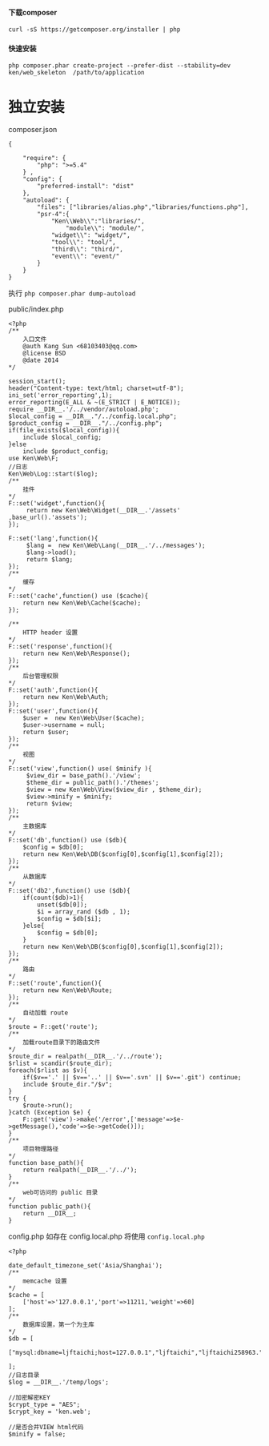 #### 下载composer

    curl -sS https://getcomposer.org/installer | php

#### 快速安装


    php composer.phar create-project --prefer-dist --stability=dev ken/web_skeleton  /path/to/application
    


独立安装
========
 
composer.json

	{
	 
		"require": {
			"php": ">=5.4"  
		} ,
		"config": {
			"preferred-install": "dist"
		}, 
		"autoload": { 
		    "files": ["libraries/alias.php","libraries/functions.php"],
		    "psr-4":{
			    "Ken\\Web\\":"libraries/",
		            "module\\": "module/",  
			    "widget\\": "widget/",
			    "tool\\": "tool/",
			    "third\\": "third/", 
			    "event\\": "event/" 	
		    }
		}
	}

执行 `php composer.phar dump-autoload`

public/index.php


	<?php 
	/**
	 	入口文件
		@auth Kang Sun <68103403@qq.com>
		@license BSD
		@date 2014 
	*/ 
	 
	session_start();
	header("Content-type: text/html; charset=utf-8");
	ini_set('error_reporting',1);
	error_reporting(E_ALL & ~(E_STRICT | E_NOTICE));   
	require __DIR__.'/../vendor/autoload.php';   
	$local_config = __DIR__."/../config.local.php";
	$product_config = __DIR__."/../config.php";
	if(file_exists($local_config)){ 
		include $local_config; 
	}else
		include $product_config;  
	use Ken\Web\F;
	//日志
	Ken\Web\Log::start($log); 
	/**
		挂件
	*/
	F::set('widget',function(){ 
		 return new Ken\Web\Widget(__DIR__.'/assets' ,base_url().'assets');
	});

	F::set('lang',function(){ 
		 $lang =  new Ken\Web\Lang(__DIR__.'/../messages');
		 $lang->load();
		 return $lang;
	});
	/**
		缓存
	*/
	F::set('cache',function() use ($cache){ 
		return new Ken\Web\Cache($cache);  
	});
	 
	/**
		HTTP header 设置
	*/
	F::set('response',function(){ 
		return new Ken\Web\Response();
	});
	/**
		后台管理权限
	*/
	F::set('auth',function(){ 
		return new Ken\Web\Auth;
	});	
	F::set('user',function(){ 
		$user =  new Ken\Web\User($cache);  
		$user->username = null;
		return $user;
	});	
	/**
		视图
	*/
	F::set('view',function() use( $minify ){
		 $view_dir = base_path().'/view';
		 $theme_dir = public_path().'/themes';
		 $view = new Ken\Web\View($view_dir , $theme_dir);
		 $view->minify = $minify;
		 return $view;
	});
	/**
		主数据库
	*/
	F::set('db',function() use ($db){
		$config = $db[0];
		return new Ken\Web\DB($config[0],$config[1],$config[2]);  
	});
	/**
		从数据库
	*/
	F::set('db2',function() use ($db){
		if(count($db)>1){
			unset($db[0]);
			$i = array_rand ($db , 1);
			$config = $db[$i];
		}else{
			$config = $db[0];
		}
		return new Ken\Web\DB($config[0],$config[1],$config[2]); 
	}); 
	/**
		路由
	*/
	F::set('route',function(){ 
		return new Ken\Web\Route;
	});
	/**
		自动加载 route
	*/
	$route = F::get('route');  
	/**
		加载route目录下的路由文件
	*/
	$route_dir = realpath(__DIR__.'/../route');
	$rlist = scandir($route_dir); 
	foreach($rlist as $v){ 
		if($v=='.' || $v=='..' || $v=='.svn' || $v=='.git') continue; 
		include $route_dir."/$v";
	}  
	try { 
		$route->run(); 
	}catch (Exception $e) { 
		F::get('view')->make('/error',['message'=>$e->getMessage(),'code'=>$e->getCode()]);  
	} 
	/**
		项目物理路径
	*/
	function base_path(){ 
		return realpath(__DIR__.'/../'); 
	}  
	/**
		web可访问的 public 目录
	*/
	function public_path(){ 
		return __DIR__; 
	}



config.php 如存在 config.local.php 将使用 `config.local.php`

	<?php 

	date_default_timezone_set('Asia/Shanghai');  
	/**
		memcache 设置
	*/
	$cache = [
		['host'=>'127.0.0.1','port'=>11211,'weight'=>60]
	];
	/**
		数据库设置，第一个为主库
	*/
	$db = [
		["mysql:dbname=ljftaichi;host=127.0.0.1","ljftaichi","ljftaichi258963."],
		 
	];
	//日志目录
	$log = __DIR__.'/temp/logs';

	//加密解密KEY
	$crypt_type = "AES";
	$crypt_key = 'ken.web';
	 
	//是否合并VIEW html代码
	$minify = false;

	 